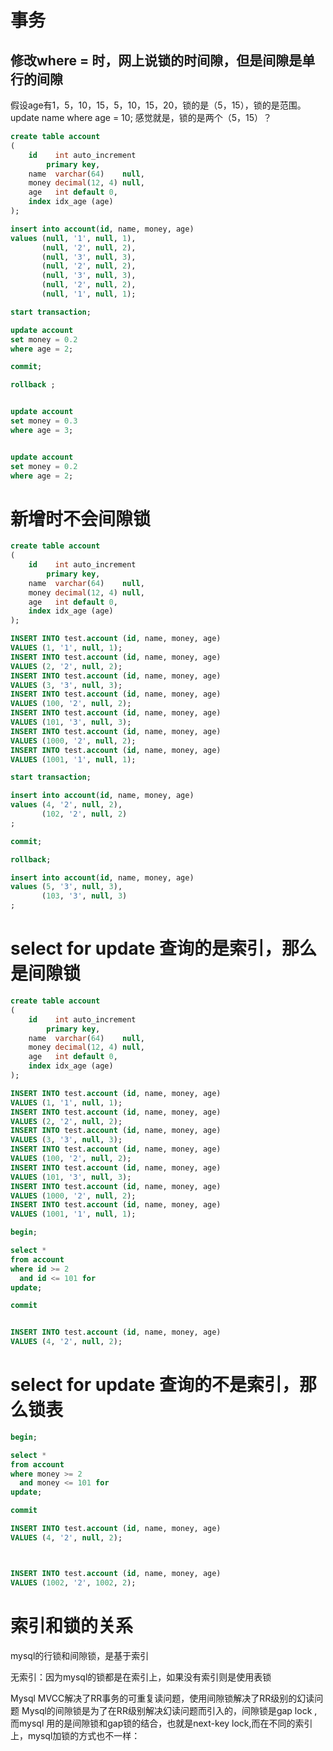 
# 事务


## 修改where = 时，网上说锁的时间隙，但是间隙是单行的间隙
假设age有1，5，10，15，5，10，15，20，锁的是（5，15），锁的是范围。
update name where age = 10;
感觉就是，锁的是两个（5，15）？

```sql
create table account
(
    id    int auto_increment
        primary key,
    name  varchar(64)    null,
    money decimal(12, 4) null,
    age   int default 0,
    index idx_age (age)
);

insert into account(id, name, money, age)
values (null, '1', null, 1),
       (null, '2', null, 2),
       (null, '3', null, 3),
       (null, '2', null, 2),
       (null, '3', null, 3),
       (null, '2', null, 2),
       (null, '1', null, 1);

start transaction;

update account
set money = 0.2
where age = 2;

commit;

rollback ;

```

```sql

update account
set money = 0.3
where age = 3;


update account
set money = 0.2
where age = 2;

```
# 新增时不会间隙锁
```sql
create table account
(
    id    int auto_increment
        primary key,
    name  varchar(64)    null,
    money decimal(12, 4) null,
    age   int default 0,
    index idx_age (age)
);

INSERT INTO test.account (id, name, money, age)
VALUES (1, '1', null, 1);
INSERT INTO test.account (id, name, money, age)
VALUES (2, '2', null, 2);
INSERT INTO test.account (id, name, money, age)
VALUES (3, '3', null, 3);
INSERT INTO test.account (id, name, money, age)
VALUES (100, '2', null, 2);
INSERT INTO test.account (id, name, money, age)
VALUES (101, '3', null, 3);
INSERT INTO test.account (id, name, money, age)
VALUES (1000, '2', null, 2);
INSERT INTO test.account (id, name, money, age)
VALUES (1001, '1', null, 1);

start transaction;

insert into account(id, name, money, age)
values (4, '2', null, 2),
       (102, '2', null, 2)
;

commit;

rollback;

```

```sql
insert into account(id, name, money, age)
values (5, '3', null, 3),
       (103, '3', null, 3)
;
```

# select for update 查询的是索引，那么是间隙锁

```sql
create table account
(
    id    int auto_increment
        primary key,
    name  varchar(64)    null,
    money decimal(12, 4) null,
    age   int default 0,
    index idx_age (age)
);

INSERT INTO test.account (id, name, money, age)
VALUES (1, '1', null, 1);
INSERT INTO test.account (id, name, money, age)
VALUES (2, '2', null, 2);
INSERT INTO test.account (id, name, money, age)
VALUES (3, '3', null, 3);
INSERT INTO test.account (id, name, money, age)
VALUES (100, '2', null, 2);
INSERT INTO test.account (id, name, money, age)
VALUES (101, '3', null, 3);
INSERT INTO test.account (id, name, money, age)
VALUES (1000, '2', null, 2);
INSERT INTO test.account (id, name, money, age)
VALUES (1001, '1', null, 1);

begin;

select *
from account
where id >= 2
  and id <= 101 for
update;

commit

```

```sql

INSERT INTO test.account (id, name, money, age)
VALUES (4, '2', null, 2);

```

# select for update 查询的不是索引，那么锁表
```sql
begin;

select *
from account
where money >= 2
  and money <= 101 for
update;

commit
```

```sql
INSERT INTO test.account (id, name, money, age)
VALUES (4, '2', null, 2);



INSERT INTO test.account (id, name, money, age)
VALUES (1002, '2', 1002, 2);
```

# 索引和锁的关系
mysql的行锁和间隙锁，是基于索引

无索引：因为mysql的锁都是在索引上，如果没有索引则是使用表锁

Mysql MVCC解决了RR事务的可重复读问题，使用间隙锁解决了RR级别的幻读问题
Mysql的间隙锁是为了在RR级别解决幻读问题而引入的，间隙锁是gap lock ,而mysql 用的是间隙锁和gap锁的结合，也就是next-key lock,而在不同的索引上，mysql加锁的方式也不一样：























